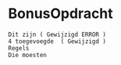 # BonusOpdracht
```
Dit zijn ( Gewijzigd ERROR )
4 toegevoegde  ( Gewijzigd )
Regels
Die moesten
```
